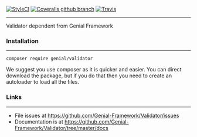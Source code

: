 [![StyleCI](https://styleci.io/repos/114030042/shield?branch=master)](https://styleci.io/repos/114030042) [![Coveralls github branch](https://img.shields.io/coveralls/github/Genial-Framework/Validator/master.svg?style=flat-square)](https://coveralls.io/github/Genial-Framework/Validator?branch=master) [![Travis](https://img.shields.io/travis/Genial-Framework/Validator.svg?style=flat-square)](https://travis-ci.org/Genial-Framework/Validator)

-------
Validator dependent from Genial Framework

### Installation
-------
```
composer require genial/validator
```

We suggest you use composer as it is quicker and easier. You can direct download the package, but if you do that then you need to create an autoloader to load all the files.

### Links
-------
- File issues at https://github.com/Genial-Framework/Validator/issues
- Documentation is at https://github.com/Genial-Framework/Validator/tree/master/docs
